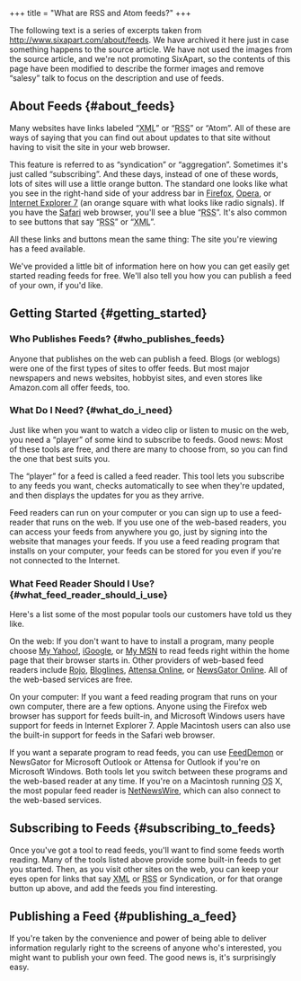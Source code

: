 +++
title = "What are RSS and Atom feeds?"
+++

<div class="warning">

The following text is a series of excerpts taken from <http://www.sixapart.com/about/feeds>. We have archived it here just in case something happens to the source article. We have not used the images from the source article, and we're not promoting SixApart, so the contents of this page have been modified to describe the former images and remove “salesy” talk to focus on the description and use of feeds.

</div>

## About Feeds {#about_feeds}

Many websites have links labeled “<abbr title="Extensible Markup Language">XML</abbr>” or “<abbr title="Rich Site Summary">RSS</abbr>” or “Atom”. All of these are ways of saying that you can find out about updates to that site without having to visit the site in your web browser.

This feature is referred to as “syndication” or “aggregation”. Sometimes it's just called “subscribing”. And these days, instead of one of these words, lots of sites will use a little orange button. The standard one looks like what you see in the right-hand side of your address bar in [Firefox](http://getfirefox.com), [Opera](http://opera.com), or [Internet Explorer 7](http://microsoft.com/ie) (an orange square with what looks like radio signals). If you have the [Safari](http://www.apple.com/safari/) web browser, you'll see a blue “<abbr title="Rich Site Summary">RSS</abbr>”. It's also common to see buttons that say “<abbr title="Rich Site Summary">RSS</abbr>” or “<abbr title="Extensible Markup Language">XML</abbr>”.

All these links and buttons mean the same thing: The site you're viewing has a feed available.

We've provided a little bit of information here on how you can get easily get started reading feeds for free. We'll also tell you how you can publish a feed of your own, if you'd like.

## Getting Started {#getting_started}

### Who Publishes Feeds? {#who_publishes_feeds}

Anyone that publishes on the web can publish a feed. Blogs (or weblogs) were one of the first types of sites to offer feeds. But most major newspapers and news websites, hobbyist sites, and even stores like Amazon.com all offer feeds, too.

### What Do I Need? {#what_do_i_need}

Just like when you want to watch a video clip or listen to music on the web, you need a “player” of some kind to subscribe to feeds. Good news: Most of these tools are free, and there are many to choose from, so you can find the one that best suits you.

The “player” for a feed is called a feed reader. This tool lets you subscribe to any feeds you want, checks automatically to see when they're updated, and then displays the updates for you as they arrive.

Feed readers can run on your computer or you can sign up to use a feed-reader that runs on the web. If you use one of the web-based readers, you can access your feeds from anywhere you go, just by signing into the website that manages your feeds. If you use a feed reading program that installs on your computer, your feeds can be stored for you even if you're not connected to the Internet.

### What Feed Reader Should I Use? {#what_feed_reader_should_i_use}

Here's a list some of the most popular tools our customers have told us they like.

On the web: If you don't want to have to install a program, many people choose [My Yahoo!](http://my.yahoo.com), [iGoogle](http://igoogle.com), or [My MSN](http://my.msn.com) to read feeds right within the home page that their browser starts in. Other providers of web-based feed readers include [Rojo](http://rojo.com), [Bloglines](http://bloglines.com), [Attensa Online](http://attensa.com), or [NewsGator Online](http://newsgator.com). All of the web-based services are free.

On your computer: If you want a feed reading program that runs on your own computer, there are a few options. Anyone using the Firefox web browser has support for feeds built-in, and Microsoft Windows users have support for feeds in Internet Explorer 7. Apple Macintosh users can also use the built-in support for feeds in the Safari web browser.

If you want a separate program to read feeds, you can use [FeedDemon](http://www.newsgator.com/Individuals/FeedDemon/Default.aspx) or NewsGator for Microsoft Outlook or Attensa for Outlook if you're on Microsoft Windows. Both tools let you switch between these programs and the web-based reader at any time. If you're on a Macintosh running <abbr title="Operating System">OS</abbr> X, the most popular feed reader is [NetNewsWire](http://www.newsgator.com/Individuals/NewsGatorOnline/Default.aspx), which can also connect to the web-based services.

## Subscribing to Feeds {#subscribing_to_feeds}

Once you've got a tool to read feeds, you'll want to find some feeds worth reading. Many of the tools listed above provide some built-in feeds to get you started. Then, as you visit other sites on the web, you can keep your eyes open for links that say <abbr title="Extensible Markup Language">XML</abbr> or <abbr title="Rich Site Summary">RSS</abbr> or Syndication, or for that orange button up above, and add the feeds you find interesting.

## Publishing a Feed {#publishing_a_feed}

If you're taken by the convenience and power of being able to deliver information regularly right to the screens of anyone who's interested, you might want to publish your own feed. The good news is, it's surprisingly easy.
